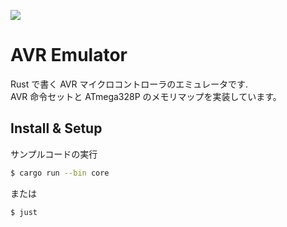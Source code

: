 ![](https://user-images.githubusercontent.com/11558164/72998818-c957eb00-3e41-11ea-989c-d32f183207a8.png)

# AVR Emulator

Rust で書く AVR マイクロコントローラのエミュレータです.  
AVR 命令セットと ATmega328P のメモリマップを実装しています。

## Install & Setup

サンプルコードの実行

```sh
$ cargo run --bin core
```

または

```sh
$ just
```
